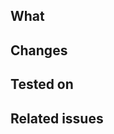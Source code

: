 <!--
                    ❤️ Thank you for your contribution! ❤️
              Make sure you have read the Contributing Guidelines:
  https://github.com/mrousavy/react-native-vision-camera/blob/main/CONTRIBUTING.md
-->

## What

<!--
  Enter a short description on what this pull-request does.
  Examples:
This PR adds support for the HEVC format.
    This PR fixes a "unsupported device" error on iPhone 8 and below.
    This PR fixes a typo in a CameraError.
    This PR adds support for Quadruple Cameras.
-->

## Changes

<!--
  Create a short list of logic-changes.
  Examples:
    * This PR changes the default value of X to Y.
    * This PR changes the configure() function to cache results.
-->

## Tested on

<!--
  Create a short list of devices and operating-systems you have tested this change on. (And verified that everything works as expected).
  Examples:
    * iPhone 11 Pro, iOS 14.3
    * Huawai P20, Android 10
-->

## Related issues

<!--
  Link related issues here.
  Examples:
    * Fixes #29
    * Closes #30
    * Resolves #5
-->
